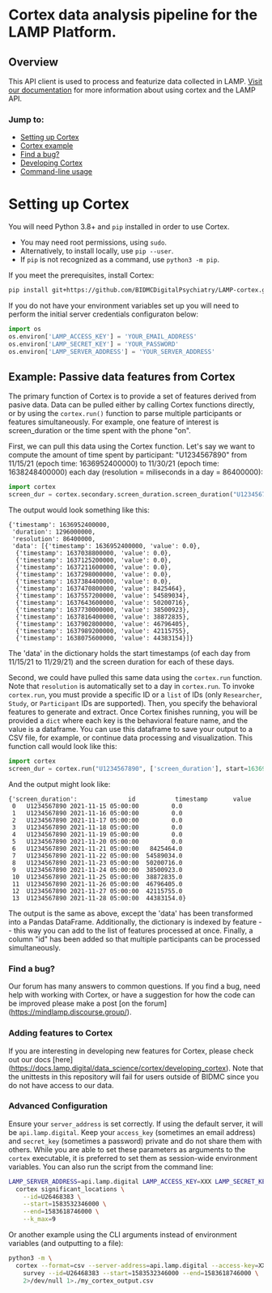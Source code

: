 # Cortex data analysis pipeline for the LAMP Platform.

## Overview

This API client is used to process and featurize data collected in LAMP. [Visit our documentation](https://docs.lamp.digital/data_science/cortex/getting-started) for more information about using cortex and the LAMP API.

### Jump to:

- [Setting up Cortex](#setting_up_cortex)
- [Cortex example](#example_cortex_query)
- [Find a bug?](#bug_report)
- [Developing Cortex](#cortex_dev)
- [Command-line usage](#advanced)

<a name="setting_up_cortex"></a>
# Setting up Cortex

You will need Python 3.8+ and `pip` installed in order to use Cortex. 
  - You may need root permissions, using `sudo`.
  - Alternatively, to install locally, use `pip --user`.
  - If `pip` is not recognized as a command, use `python3 -m pip`.

If you meet the prerequisites, install Cortex:

```sh
pip install git+https://github.com/BIDMCDigitalPsychiatry/LAMP-cortex.git@master
```

If you do not have your environment variables set up you will need to perform the initial server credentials configuraton below:

```python
import os
os.environ['LAMP_ACCESS_KEY'] = 'YOUR_EMAIL_ADDRESS'
os.environ['LAMP_SECRET_KEY'] = 'YOUR_PASSWORD'
os.environ['LAMP_SERVER_ADDRESS'] = 'YOUR_SERVER_ADDRESS'
```

<a name="example_cortex_query"></a>
## Example: Passive data features from Cortex
The primary function of Cortex is to provide a set of features derived from pasive data. Data can be pulled either by calling Cortex functions directly, or by using the `cortex.run()` function to parse multiple participants or features simultaneously. For example, one feature of interest is screen_duration or the time spent with the phone "on".

First, we can pull this data using the Cortex function. Let's say we want to compute the amount of time spent by
participant: "U1234567890" from 11/15/21 (epoch time: 1636952400000) to 11/30/21 (epoch time: 1638248400000) each day (resolution = miliseconds in a day = 86400000):

```python
import cortex
screen_dur = cortex.secondary.screen_duration.screen_duration("U1234567890", start=1636952400000, end=1638248400000, resolution=86400000)
```

The output would look something like this:
```
{'timestamp': 1636952400000,
 'duration': 1296000000,
 'resolution': 86400000,
 'data': [{'timestamp': 1636952400000, 'value': 0.0},
  {'timestamp': 1637038800000, 'value': 0.0},
  {'timestamp': 1637125200000, 'value': 0.0},
  {'timestamp': 1637211600000, 'value': 0.0},
  {'timestamp': 1637298000000, 'value': 0.0},
  {'timestamp': 1637384400000, 'value': 0.0},
  {'timestamp': 1637470800000, 'value': 8425464},
  {'timestamp': 1637557200000, 'value': 54589034},
  {'timestamp': 1637643600000, 'value': 50200716},
  {'timestamp': 1637730000000, 'value': 38500923},
  {'timestamp': 1637816400000, 'value': 38872835},
  {'timestamp': 1637902800000, 'value': 46796405},
  {'timestamp': 1637989200000, 'value': 42115755},
  {'timestamp': 1638075600000, 'value': 44383154}]}
 ```
The 'data' in the dictionary holds the start timestamps (of each day from 11/15/21 to 11/29/21) and the screen duration for each of these days.
 
Second, we could have pulled this same data using the `cortex.run` function. Note that `resolution` is automatically set to a day in `cortex.run`. To invoke `cortex.run`, you must provide a specific ID or a `list` of IDs (only `Researcher`, `Study`, or `Participant` IDs are supported). Then, you specify the behavioral features to generate and extract. Once Cortex finishes running, you will be provided a `dict` where each key is the behavioral feature name, and the value is a dataframe. You can use this dataframe to save your output to a CSV file, for example, or continue data processing and visualization. This function call would look like this:

 ```python
import cortex
screen_dur = cortex.run("U1234567890", ['screen_duration'], start=1636952400000, end=1638248400000)
```
And the output might look like:
```
{'screen_duration':              id           timestamp       value
 0   U1234567890 2021-11-15 05:00:00         0.0
 1   U1234567890 2021-11-16 05:00:00         0.0
 2   U1234567890 2021-11-17 05:00:00         0.0
 3   U1234567890 2021-11-18 05:00:00         0.0
 4   U1234567890 2021-11-19 05:00:00         0.0
 5   U1234567890 2021-11-20 05:00:00         0.0
 6   U1234567890 2021-11-21 05:00:00   8425464.0
 7   U1234567890 2021-11-22 05:00:00  54589034.0
 8   U1234567890 2021-11-23 05:00:00  50200716.0
 9   U1234567890 2021-11-24 05:00:00  38500923.0
 10  U1234567890 2021-11-25 05:00:00  38872835.0
 11  U1234567890 2021-11-26 05:00:00  46796405.0
 12  U1234567890 2021-11-27 05:00:00  42115755.0
 13  U1234567890 2021-11-28 05:00:00  44383154.0}
 ```
The output is the same as above, except the 'data' has been transformed into a Pandas DataFrame. Additionally, the dictionary is indexed by feature -- this way you can add to the list of features processed at once. Finally, a column "id" has been added so that multiple participants can be processed simultaneously. 

<a name="bug_report"></a>
### Find a bug?

Our forum has many answers to common questions. If you find a bug, need help with working with Cortex, or have a suggestion for how the code can be improved please make a post [on the forum] (https://mindlamp.discourse.group/).

<a name="cortex_dev"></a>
### Adding features to Cortex
If you are interesting in developing new features for Cortex, please check out our docs [here] (https://docs.lamp.digital/data_science/cortex/developing_cortex). Note that the unittests in this repository will fail for users outside of BIDMC since you do not have access to our data.

<a name="advanced"></a>
### Advanced Configuration

Ensure your `server_address` is set correctly. If using the default server, it will be `api.lamp.digital`. Keep your `access_key` (sometimes an email address) and `secret_key` (sometimes a password) private and do not share them with others. While you are able to set these parameters as arguments to the `cortex` executable, it is preferred to set them as session-wide environment variables. You can also run the script from the command line:

```bash
LAMP_SERVER_ADDRESS=api.lamp.digital LAMP_ACCESS_KEY=XXX LAMP_SECRET_KEY=XXX python3 -m \
  cortex significant_locations \
    --id=U26468383 \
    --start=1583532346000 \
    --end=1583618746000 \
    --k_max=9
```

Or another example using the CLI arguments instead of environment variables (and outputting to a file):

```bash
python3 -m \
  cortex --format=csv --server-address=api.lamp.digital --access-key=XXX --secret-key=XXX \
    survey --id=U26468383 --start=1583532346000 --end=1583618746000 \
    2>/dev/null 1>./my_cortex_output.csv
```

